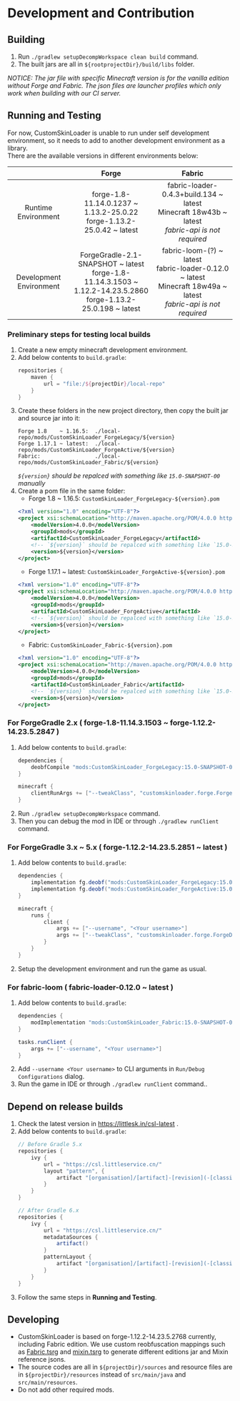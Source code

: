 # Development and Contribution

## Building
1. Run `./gradlew setupDecompWorkspace clean build` command.
1. The built jars are all in `${rootprojectDir}/build/libs` folder.

*NOTICE: The jar file with specific Minecraft version is for the vanilla edition without Forge and Fabric. The json files are launcher profiles which only work when building with our CI server.*

## Running and Testing
For now, CustomSkinLoader is unable to run under self development environment, so it needs to add to another development environment as a library.  
There are the available versions in different environments below:

|                         |                                                          Forge                                                          |                                                            Fabric                                                            |
|:-----------------------:|:-----------------------------------------------------------------------------------------------------------------------:|:----------------------------------------------------------------------------------------------------------------------------:|
|   Runtime Environment   |                       forge-1.8-11.14.0.1237 ~ 1.13.2-25.0.22<br/> forge-1.13.2-25.0.42 ~ latest                        |           fabric-loader-0.4.3+build.134 ~ latest<br/> Minecraft 18w43b ~ latest<br/> *fabric-api is not required*            |
| Development Environment | ForgeGradle-2.1-SNAPSHOT ~ latest<br/> forge-1.8-11.14.3.1503 ~ 1.12.2-14.23.5.2860<br/> forge-1.13.2-25.0.198 ~ latest | fabric-loom-(?) ~ latest<br/> fabric-loader-0.12.0 ~ latest<br/> Minecraft 18w49a ~ latest<br/> *fabric-api is not required* |

### Preliminary steps for testing local builds
1. Create a new empty minecraft development environment.
1. Add below contents to `build.gradle`:
   ```gradle
   repositories {
       maven {
           url = "file:/${projectDir}/local-repo"
       }
   }
   ```
1. Create these folders in the new project directory, then copy the built jar and source jar into it:
   ```
   Forge 1.8    ~ 1.16.5:  ./local-repo/mods/CustomSkinLoader_ForgeLegacy/${version}
   Forge 1.17.1 ~ latest:  ./local-repo/mods/CustomSkinLoader_ForgeActive/${version}
   Fabric:                 ./local-repo/mods/CustomSkinLoader_Fabric/${version}
   ```
   *`${version}` should be repalced with something like `15.0-SNAPSHOT-00` manually*
1. Create a pom file in the same folder:
   - Forge 1.8 ~ 1.16.5: `CustomSkinLoader_ForgeLegacy-${version}.pom`
   ```xml
   <?xml version="1.0" encoding="UTF-8"?>
   <project xsi:schemaLocation="http://maven.apache.org/POM/4.0.0 http://maven.apache.org/xsd/maven-4.0.0.xsd" xmlns="http://maven.apache.org/POM/4.0.0" xmlns:xsi="http://www.w3.org/2001/XMLSchema-instance">
       <modelVersion>4.0.0</modelVersion>
       <groupId>mods</groupId>
       <artifactId>CustomSkinLoader_ForgeLegacy</artifactId>
       <!-- `${version}` should be repalced with something like `15.0-SNAPSHOT-00` manually -->
       <version>${version}</version>
   </project>
   ```
   - Forge 1.17.1 ~ latest: `CustomSkinLoader_ForgeActive-${version}.pom`
   ```xml
   <?xml version="1.0" encoding="UTF-8"?>
   <project xsi:schemaLocation="http://maven.apache.org/POM/4.0.0 http://maven.apache.org/xsd/maven-4.0.0.xsd" xmlns="http://maven.apache.org/POM/4.0.0" xmlns:xsi="http://www.w3.org/2001/XMLSchema-instance">
       <modelVersion>4.0.0</modelVersion>
       <groupId>mods</groupId>
       <artifactId>CustomSkinLoader_ForgeActive</artifactId>
       <!-- `${version}` should be repalced with something like `15.0-SNAPSHOT-00` manually -->
       <version>${version}</version>
   </project>
   ```
   - Fabric: `CustomSkinLoader_Fabric-${version}.pom`
   ```xml
   <?xml version="1.0" encoding="UTF-8"?>
   <project xsi:schemaLocation="http://maven.apache.org/POM/4.0.0 http://maven.apache.org/xsd/maven-4.0.0.xsd" xmlns="http://maven.apache.org/POM/4.0.0" xmlns:xsi="http://www.w3.org/2001/XMLSchema-instance">
       <modelVersion>4.0.0</modelVersion>
       <groupId>mods</groupId>
       <artifactId>CustomSkinLoader_Fabric</artifactId>
       <!-- `${version}` should be repalced with something like `15.0-SNAPSHOT-00` manually -->
       <version>${version}</version>
   </project>
   ```

### For ForgeGradle 2.x ( forge-1.8-11.14.3.1503 ~ forge-1.12.2-14.23.5.2847 )
1. Add below contents to `build.gradle`:
   ```gradle
   dependencies {
       deobfCompile "mods:CustomSkinLoader_ForgeLegacy:15.0-SNAPSHOT-00"
   }

   minecraft {
       clientRunArgs += ["--tweakClass", "customskinloader.forge.ForgeDevTweaker", "--username", "<Your username>"]
   }
   ```
1. Run `./gradlew setupDecompWorkspace` command.
1. Then you can debug the mod in IDE or through `./gradlew runClient` command.

### For ForgeGradle 3.x ~ 5.x ( forge-1.12.2-14.23.5.2851 ~ latest )
1. Add below contents to `build.gradle`:
   ```gradle
   dependencies {
       implementation fg.deobf("mods:CustomSkinLoader_ForgeLegacy:15.0-SNAPSHOT-00") // Only required for MinecraftForge 1.8 ~ 1.16.5
       implementation fg.deobf("mods:CustomSkinLoader_ForgeActive:15.0-SNAPSHOT-00") // Only required for MinecraftForge 1.17.1 ~ latest
   }

   minecraft {
       runs {
           client {
               args += ["--username", "<Your username>"]
               args += ["--tweakClass", "customskinloader.forge.ForgeDevTweaker"] // Only required for MinecraftForge 1.12.2
           }
       }
   }
   ```
1. Setup the development environment and run the game as usual.

### For fabric-loom ( fabric-loader-0.12.0 ~ latest )
1. Add below contents to `build.gradle`:
   ```gradle
   dependencies {
       modImplementation "mods:CustomSkinLoader_Fabric:15.0-SNAPSHOT-00"
   }

   tasks.runClient {
	   args += ["--username", "<Your username>"]
   }
   ```
1. Add `--username <Your username>` to CLI arguments in `Run/Debug Configurations` dialog.
1. Run the game in IDE or through `./gradlew runClient` command..

## Depend on release builds
1. Check the latest version in https://littlesk.in/csl-latest .
1. Add below contents to `build.gradle`:
   ```gradle
   // Before Gradle 5.x
   repositories {
       ivy {
           url = "https://csl.littleservice.cn/"
           layout "pattern", {
               artifact "[organisation]/[artifact]-[revision](-[classifier])(.[ext])"
           }
       }
   }
   
   // After Gradle 6.x
   repositories {
       ivy {
           url = "https://csl.littleservice.cn/"
           metadataSources {
               artifact()
           }
           patternLayout {
               artifact "[organisation]/[artifact]-[revision](-[classifier])(.[ext])"
           }
       }
   }
   ```
1. Follow the same steps in **Running and Testing**.

## Developing
- CustomSkinLoader is based on forge-1.12.2-14.23.5.2768 currently, including Fabric edition. We use custom reobfuscation mappings such as [Fabric.tsrg](Fabric/Fabric.tsrg) and [mixin.tsrg](Fabric/mixin.tsrg) to generate different editions jar and Mixin reference jsons.
- The source codes are all in `${projectDir}/sources` and resource files are in `${projectDir}/resources` instead of `src/main/java` and `src/main/resources`.
- Do not add other required mods.
